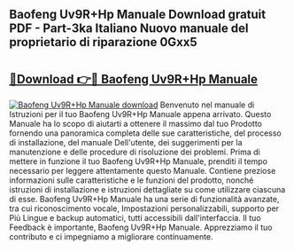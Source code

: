 ## Baofeng Uv9R+Hp Manuale Download gratuit PDF - Part-3ka Italiano Nuovo manuale del proprietario di riparazione 0Gxx5

# <h2><a href="http://dfgivdb.blite.top/?on=Baofeng+Uv9R%2bHp+Manuale">🔗Download 👉🔴 Baofeng Uv9R+Hp Manuale</a></h2>

[![Baofeng Uv9R+Hp Manuale download](https://i.imgur.com/lujVjoI.png)](http://dfgivdb.blite.top/?on=Baofeng+Uv9R%2bHp+Manuale)
Benvenuto nel manuale di Istruzioni per il tuo Baofeng Uv9R+Hp Manuale appena arrivato. Questo Manuale ha lo scopo di aiutarti a ottenere il massimo dal tuo Prodotto fornendo una panoramica completa delle sue caratteristiche, del processo di installazione, del manuale Dell'utente, dei suggerimenti per la manutenzione e delle procedure di risoluzione dei problemi. Prima di mettere in funzione il tuo Baofeng Uv9R+Hp Manuale, prenditi il tempo necessario per leggere attentamente questo Manuale. Contiene preziose informazioni sulle caratteristiche e le funzioni del prodotto, nonché istruzioni di installazione e istruzioni dettagliate su come utilizzare ciascuna di esse. Baofeng Uv9R+Hp Manuale ha una serie di funzionalità avanzate, tra cui riconoscimento vocale, Impostazioni personalizzabili, supporto per Più Lingue e backup automatici, tutti accessibili dall'interfaccia. Il tuo Feedback è importante, Baofeng Uv9R+Hp Manuale. Apprezziamo il tuo contributo e ci impegniamo a migliorare continuamente.
